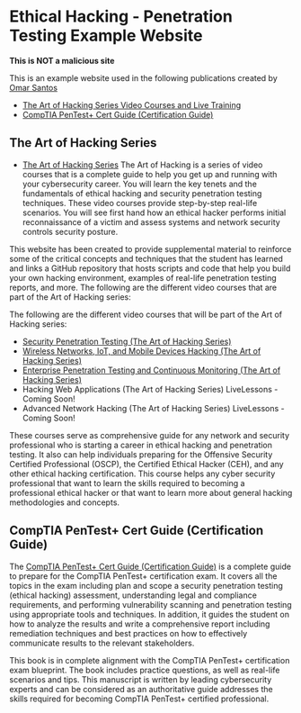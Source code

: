 # Ethical Hacking - Penetration Testing Example Website

**This is NOT a malicious site**

This is an example website used in the following publications created by [Omar Santos](https://omarsantos.io)

- [The Art of Hacking Series Video Courses and Live Training](https://theartofhacking.org)
- [CompTIA PenTest+ Cert Guide (Certification Guide)](https://www.amazon.com/CompTIA-PenTest-Cert-Guide-Certification/dp/0789760355)

## The Art of Hacking Series

- [The Art of Hacking Series](https://theartofhacking.org) The Art of Hacking is a series of video courses that is a complete guide to help you get up and running with your cybersecurity career. You will learn the key tenets and the fundamentals of ethical hacking and security penetration testing techniques. These video courses provide step-by-step real-life scenarios. You will see first hand how an ethical hacker performs initial reconnaissance of a victim and assess systems and network security controls security posture.

This website has been created to provide supplemental material to reinforce some of the critical concepts and techniques that the student has learned and links a GitHub repository that hosts scripts and code that help you build your own hacking environment, examples of real-life penetration testing reports, and more. The following are the different video courses that are part of the Art of Hacking series:

The following are the different video courses that will be part of the Art of Hacking series:

- [Security Penetration Testing (The Art of Hacking Series)](https://www.safaribooksonline.com/library/view/security-penetration-testing/9780134833989)
- [Wireless Networks, IoT, and Mobile Devices Hacking (The Art of Hacking Series)](https://www.safaribooksonline.com/library/view/wireless-networks-iot/9780134854632/)
- [Enterprise Penetration Testing and Continuous Monitoring (The Art of Hacking Series)](https://www.safaribooksonline.com/library/view/enterprise-penetration-testing/9780134854748)
- Hacking Web Applications (The Art of Hacking Series) LiveLessons - Coming Soon!
- Advanced Network Hacking (The Art of Hacking Series) LiveLessons - Coming Soon!

These courses serve as comprehensive guide for any network and security professional who is starting a career in ethical hacking and penetration testing. It also can help individuals preparing for the Offensive Security Certified Professional (OSCP), the Certified Ethical Hacker (CEH), and any other ethical hacking certification. This course helps any cyber security professional that want to learn the skills required to becoming a professional ethical hacker or that want to learn more about general hacking methodologies and concepts.

## CompTIA PenTest+ Cert Guide (Certification Guide)

The [CompTIA PenTest+ Cert Guide (Certification Guide)](https://www.amazon.com/CompTIA-PenTest-Cert-Guide-Certification/dp/0789760355) is a complete guide to prepare for the CompTIA PenTest+ certification exam. It covers all the topics in the exam including plan and scope a security penetration testing (ethical hacking) assessment, understanding legal and compliance requirements, and performing vulnerability scanning and penetration testing using appropriate tools and techniques. In addition, it guides the student on how to analyze the results and write a comprehensive report including remediation techniques and best practices on how to effectively communicate results to the relevant stakeholders.

This book is in complete alignment with the CompTIA PenTest+ certification exam blueprint. The book includes practice questions, as well as real-life scenarios and tips. This manuscript is written by leading cybersecurity experts and can be considered as an authoritative guide addresses the skills required for becoming CompTIA PenTest+ certified professional.
